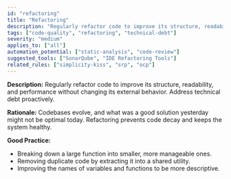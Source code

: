 ```yaml
---
id: "refactoring"
title: "Refactoring"
description: "Regularly refactor code to improve its structure, readability, and performance without changing its external behavior."
tags: ["code-quality", "refactoring", "technical-debt"]
severity: "medium"
applies_to: ["all"]
automation_potential: ["static-analysis", "code-review"]
suggested_tools: ["SonarQube", "IDE Refactoring Tools"]
related_rules: ["simplicity-kiss", "srp", "ocp"]
---
```


**Description:** Regularly refactor code to improve its structure, readability, and performance without changing its external behavior. Address technical debt proactively.

**Rationale:** Codebases evolve, and what was a good solution yesterday might not be optimal today. Refactoring prevents code decay and keeps the system healthy.

**Good Practice:**
- Breaking down a large function into smaller, more manageable ones.
- Removing duplicate code by extracting it into a shared utility.
- Improving the names of variables and functions to be more descriptive.
